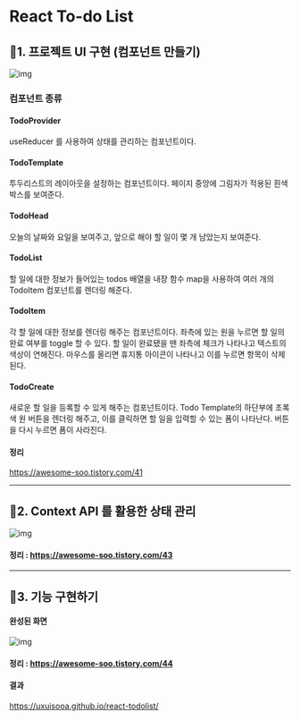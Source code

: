 # React To-do List

## 💜1. 프로젝트 UI 구현 (컴포넌트 만들기)

![img](https://img1.daumcdn.net/thumb/R1280x0/?scode=mtistory2&fname=https%3A%2F%2Fblog.kakaocdn.net%2Fdn%2FnQG8W%2FbtrNcV4ZzBO%2F2diC6twZUxLTYbcZEGrDM0%2Fimg.png)

### 컴포넌트 종류

#### TodoProvider

useReducer 를 사용하여 상태를 관리하는 컴포넌트이다.

#### TodoTemplate

투두리스트의 레이아웃을 설정하는 컴포넌트이다.
페이지 중앙에 그림자가 적용된 흰색 박스를 보여준다.

#### TodoHead

오늘의 날짜와 요일을 보여주고, 앞으로 해야 할 일이 몇 개 남았는지 보여준다.

#### TodoList

할 일에 대한 정보가 들어있는 todos 배열을 내장 함수 map을 사용하여 여러 개의 TodoItem 컴포넌트를 렌더링 해준다.

#### TodoItem

각 할 일에 대한 정보를 렌더링 해주는 컴포넌트이다.
좌측에 있는 원을 누르면 할 일의 완료 여부를 toggle 할 수 있다.
할 일이 완료됐을 땐 좌측에 체크가 나타나고 텍스트의 색상이 연해진다.
마우스를 올리면 휴지통 아이콘이 나타나고 이를 누르면 항목이 삭제된다.

#### TodoCreate

새로운 할 일을 등록할 수 있게 해주는 컴포넌트이다.
Todo Template의 하단부에 초록색 원 버튼을 렌더링 해주고, 이를 클릭하면 할 일을 입력할 수 있는 폼이 나타난다.
버튼을 다시 누르면 폼이 사라진다.

#### 정리

https://awesome-soo.tistory.com/41

---

## 💜2. Context API 를 활용한 상태 관리

![img](https://blog.kakaocdn.net/dn/db0qhH/btrNibmPlIN/PmyNKhXAar7akjKon8ykC1/img.png)


#### 정리 : https://awesome-soo.tistory.com/43

---

## 💜3. 기능 구현하기

#### 완성된 화면

![img](https://img1.daumcdn.net/thumb/R1280x0/?scode=mtistory2&fname=https%3A%2F%2Fblog.kakaocdn.net%2Fdn%2FbBp7Bb%2FbtrNk9VKz4Z%2FmdRIHmgPDLaGC6iUObLPBK%2Fimg.png)

#### 정리 : https://awesome-soo.tistory.com/44

#### 결과

https://uxuisooa.github.io/react-todolist/
